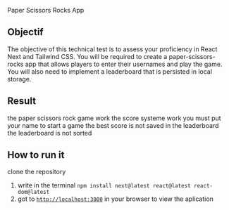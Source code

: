 Paper Scissors Rocks App

## Objectif

The objective of this technical test is to assess your proficiency in React Next and Tailwind CSS. You will be required to create a paper-scissors-rocks app that allows players to enter their usernames and play the game. You will also need to implement a leaderboard that is persisted in local storage.

## Result 
the paper scissors rock game work 
the score systeme work 
you must put your name to start a game 
the best score is not saved in the leaderboard
the leaderboard is not sorted

## How to run it

clone the repository
1. write in the terminal ```npm install next@latest react@latest react-dom@latest```
2. got to [`http://localhost:3000`](http://localhost:3000) in your browser to view the aplication
